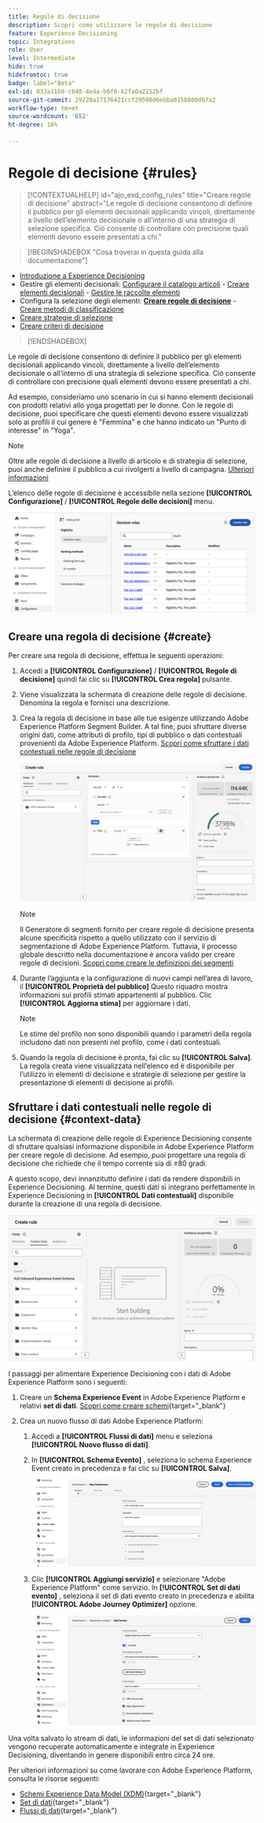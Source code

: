 ```yaml
---
title: Regole di decisione
description: Scopri come utilizzare le regole di decisione
feature: Experience Decisioning
topic: Integrations
role: User
level: Intermediate
hide: true
hidefromtoc: true
badge: label="Beta"
exl-id: 033a11b8-c848-4e4a-b6f0-62fa0a2152bf
source-git-commit: 29228a17176421ccf29598d6ebba815b800db7a2
workflow-type: tm+mt
source-wordcount: '652'
ht-degree: 16%

---
```


# Regole di decisione {#rules}

>[!CONTEXTUALHELP]
>id="ajo_exd_config_rules"
>title="Creare regole di decisione"
>abstract="Le regole di decisione consentono di definire il pubblico per gli elementi decisionali applicando vincoli, direttamente a livello dell’elemento decisionale o all’interno di una strategia di selezione specifica. Ciò consente di controllare con precisione quali elementi devono essere presentati a chi."

>[!BEGINSHADEBOX &quot;Cosa troverai in questa guida alla documentazione&quot;]

* [Introduzione a Experience Decisioning](gs-experience-decisioning.md)
* Gestire gli elementi decisionali: [Configurare il catalogo articoli](catalogs.md) - [Creare elementi decisionali](items.md) - [Gestire le raccolte elementi](collections.md)
* Configura la selezione degli elementi: **[Creare regole di decisione](rules.md)** - [Creare metodi di classificazione](ranking.md)
* [Creare strategie di selezione](selection-strategies.md)
* [Creare criteri di decisione](create-decision.md)

>[!ENDSHADEBOX]

Le regole di decisione consentono di definire il pubblico per gli elementi decisionali applicando vincoli, direttamente a livello dell’elemento decisionale o all’interno di una strategia di selezione specifica. Ciò consente di controllare con precisione quali elementi devono essere presentati a chi.

Ad esempio, consideriamo uno scenario in cui si hanno elementi decisionali con prodotti relativi allo yoga progettati per le donne. Con le regole di decisione, puoi specificare che questi elementi devono essere visualizzati solo ai profili il cui genere è &quot;Femmina&quot; e che hanno indicato un &quot;Punto di interesse&quot; in &quot;Yoga&quot;.

>[!NOTE]
>
>Oltre alle regole di decisione a livello di articolo e di strategia di selezione, puoi anche definire il pubblico a cui rivolgerti a livello di campagna. [Ulteriori informazioni](../campaigns/create-campaign.md#audience)

L’elenco delle regole di decisione è accessibile nella sezione **[!UICONTROL Configurazione]** / **[!UICONTROL Regole delle decisioni]** menu.

![](assets/decision-rules-list.png)

## Creare una regola di decisione {#create}

Per creare una regola di decisione, effettua le seguenti operazioni:

1. Accedi a **[!UICONTROL Configurazione]** / **[!UICONTROL Regole di decisione]** quindi fai clic su **[!UICONTROL Crea regola]** pulsante.

1. Viene visualizzata la schermata di creazione delle regole di decisione. Denomina la regola e fornisci una descrizione.

1. Crea la regola di decisione in base alle tue esigenze utilizzando Adobe Experience Platform Segment Builder. A tal fine, puoi sfruttare diverse origini dati, come attributi di profilo, tipi di pubblico o dati contestuali provenienti da Adobe Experience Platform. [Scopri come sfruttare i dati contestuali nelle regole di decisione](#context-data)

   ![](assets/decision-rules-build.png)

   >[!NOTE]
   >
   >Il Generatore di segmenti fornito per creare regole di decisione presenta alcune specificità rispetto a quello utilizzato con il servizio di segmentazione di Adobe Experience Platform.  Tuttavia, il processo globale descritto nella documentazione è ancora valido per creare regole di decisioni. [Scopri come creare le definizioni dei segmenti](../audience/creating-a-segment-definition.md)

1. Durante l’aggiunta e la configurazione di nuovi campi nell’area di lavoro, il **[!UICONTROL Proprietà del pubblico]** Questo riquadro mostra informazioni sui profili stimati appartenenti al pubblico. Clic **[!UICONTROL Aggiorna stima]** per aggiornare i dati.

   >[!NOTE]
   >
   >Le stime del profilo non sono disponibili quando i parametri della regola includono dati non presenti nel profilo, come i dati contestuali.

1. Quando la regola di decisione è pronta, fai clic su **[!UICONTROL Salva]**. La regola creata viene visualizzata nell’elenco ed è disponibile per l’utilizzo in elementi di decisione e strategie di selezione per gestire la presentazione di elementi di decisione ai profili.

## Sfruttare i dati contestuali nelle regole di decisione {#context-data}

La schermata di creazione delle regole di Experience Decisioning consente di sfruttare qualsiasi informazione disponibile in Adobe Experience Platform per creare regole di decisione. Ad esempio, puoi progettare una regola di decisione che richiede che il tempo corrente sia di ≥80 gradi.

A questo scopo, devi innanzitutto definire i dati da rendere disponibili in Experience Decisioning. Al termine, questi dati si integrano perfettamente in Experience Decisioning in **[!UICONTROL Dati contestuali]** disponibile durante la creazione di una regola di decisione.

![](assets/decision-rules-context.png)

I passaggi per alimentare Experience Decisioning con i dati di Adobe Experience Platform sono i seguenti:

1. Creare un **Schema Experience Event**  in Adobe Experience Platform e relativi **set di dati**. [Scopri come creare schemi](https://experienceleague.adobe.com/en/docs/experience-platform/xdm/ui/resources/schemas){target="_blank"}

1. Crea un nuovo flusso di dati Adobe Experience Platform:

   1. Accedi a **[!UICONTROL Flussi di dati]** menu e seleziona **[!UICONTROL Nuovo flusso di dati]**.

   1. In **[!UICONTROL Schema Evento]** , seleziona lo schema Experience Event creato in precedenza e fai clic su **[!UICONTROL Salva]**.

      ![](assets/decision-rule-context-datastream.png)

   1. Clic **[!UICONTROL Aggiungi servizio]** e selezionare &quot;Adobe Experience Platform&quot; come servizio. In **[!UICONTROL Set di dati evento]** , seleziona il set di dati evento creato in precedenza e abilita **[!UICONTROL Adobe Journey Optimizer]** opzione.

      ![](assets/decision-rules-context-datastream-service.png)

Una volta salvato lo stream di dati, le informazioni del set di dati selezionato vengono recuperate automaticamente e integrate in Experience Decisioning, diventando in genere disponibili entro circa 24 ore.

Per ulteriori informazioni su come lavorare con Adobe Experience Platform, consulta le risorse seguenti:

* [Schemi Experience Data Model (XDM)](https://experienceleague.adobe.com/en/docs/experience-platform/xdm/schema/composition){target="_blank"}
* [Set di dati](https://experienceleague.adobe.com/en/docs/experience-platform/catalog/datasets/overview){target="_blank"}
* [Flussi di dati](https://experienceleague.adobe.com/en/docs/experience-platform/datastreams/overview){target="_blank"}
